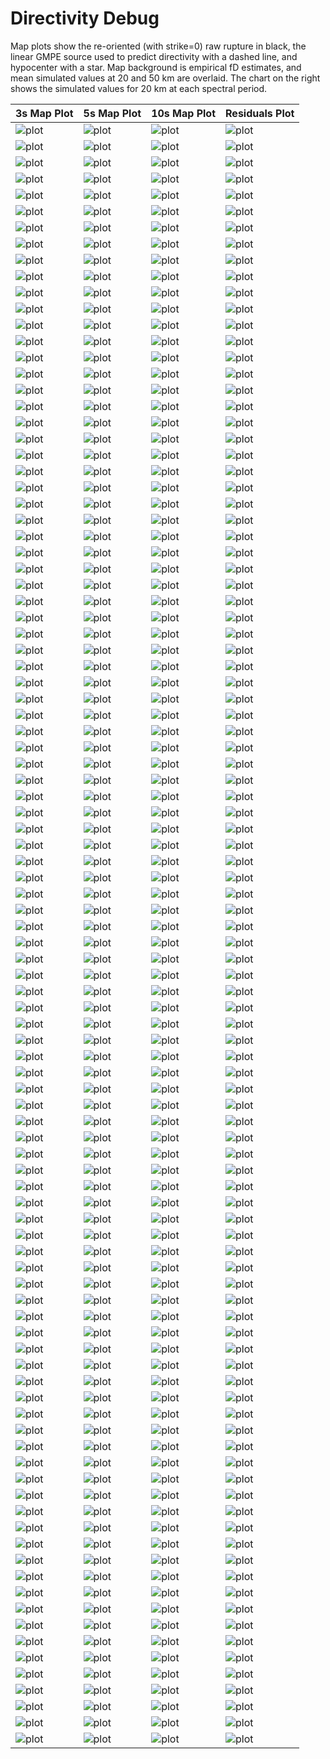 # Directivity Debug

Map plots show the re-oriented (with strike=0) raw rupture in black, the linear GMPE source used to predict directivity with a dashed line, and hypocenter with a star. Map background is empirical fD estimates, and mean simulated values at 20 and 50 km are overlaid. The chart on the right shows the simulated values for 20 km at each spectral period.

| 3s Map Plot | 5s Map Plot | 10s Map Plot | Residuals Plot |
|-----|-----|-----|-----|
| ![plot](event_86073_map_3s.png) | ![plot](event_86073_map_5s.png) | ![plot](event_86073_map_10s.png) | ![plot](event_86073_residuals.png) |
| ![plot](event_206040_map_3s.png) | ![plot](event_206040_map_5s.png) | ![plot](event_206040_map_10s.png) | ![plot](event_206040_residuals.png) |
| ![plot](event_357634_map_3s.png) | ![plot](event_357634_map_5s.png) | ![plot](event_357634_map_10s.png) | ![plot](event_357634_residuals.png) |
| ![plot](event_1274165_map_3s.png) | ![plot](event_1274165_map_5s.png) | ![plot](event_1274165_map_10s.png) | ![plot](event_1274165_residuals.png) |
| ![plot](event_1312543_map_3s.png) | ![plot](event_1312543_map_5s.png) | ![plot](event_1312543_map_10s.png) | ![plot](event_1312543_residuals.png) |
| ![plot](event_1501429_map_3s.png) | ![plot](event_1501429_map_5s.png) | ![plot](event_1501429_map_10s.png) | ![plot](event_1501429_residuals.png) |
| ![plot](event_1503199_map_3s.png) | ![plot](event_1503199_map_5s.png) | ![plot](event_1503199_map_10s.png) | ![plot](event_1503199_residuals.png) |
| ![plot](event_1603320_map_3s.png) | ![plot](event_1603320_map_5s.png) | ![plot](event_1603320_map_10s.png) | ![plot](event_1603320_residuals.png) |
| ![plot](event_1619911_map_3s.png) | ![plot](event_1619911_map_5s.png) | ![plot](event_1619911_map_10s.png) | ![plot](event_1619911_residuals.png) |
| ![plot](event_1674024_map_3s.png) | ![plot](event_1674024_map_5s.png) | ![plot](event_1674024_map_10s.png) | ![plot](event_1674024_residuals.png) |
| ![plot](event_1743273_map_3s.png) | ![plot](event_1743273_map_5s.png) | ![plot](event_1743273_map_10s.png) | ![plot](event_1743273_residuals.png) |
| ![plot](event_1912488_map_3s.png) | ![plot](event_1912488_map_5s.png) | ![plot](event_1912488_map_10s.png) | ![plot](event_1912488_residuals.png) |
| ![plot](event_1912653_map_3s.png) | ![plot](event_1912653_map_5s.png) | ![plot](event_1912653_map_10s.png) | ![plot](event_1912653_residuals.png) |
| ![plot](event_2136838_map_3s.png) | ![plot](event_2136838_map_5s.png) | ![plot](event_2136838_map_10s.png) | ![plot](event_2136838_residuals.png) |
| ![plot](event_2141524_map_3s.png) | ![plot](event_2141524_map_5s.png) | ![plot](event_2141524_map_10s.png) | ![plot](event_2141524_residuals.png) |
| ![plot](event_2370461_map_3s.png) | ![plot](event_2370461_map_5s.png) | ![plot](event_2370461_map_10s.png) | ![plot](event_2370461_residuals.png) |
| ![plot](event_2387356_map_3s.png) | ![plot](event_2387356_map_5s.png) | ![plot](event_2387356_map_10s.png) | ![plot](event_2387356_residuals.png) |
| ![plot](event_2481176_map_3s.png) | ![plot](event_2481176_map_5s.png) | ![plot](event_2481176_map_10s.png) | ![plot](event_2481176_residuals.png) |
| ![plot](event_2538668_map_3s.png) | ![plot](event_2538668_map_5s.png) | ![plot](event_2538668_map_10s.png) | ![plot](event_2538668_residuals.png) |
| ![plot](event_2784806_map_3s.png) | ![plot](event_2784806_map_5s.png) | ![plot](event_2784806_map_10s.png) | ![plot](event_2784806_residuals.png) |
| ![plot](event_3006326_map_3s.png) | ![plot](event_3006326_map_5s.png) | ![plot](event_3006326_map_10s.png) | ![plot](event_3006326_residuals.png) |
| ![plot](event_3144516_map_3s.png) | ![plot](event_3144516_map_5s.png) | ![plot](event_3144516_map_10s.png) | ![plot](event_3144516_residuals.png) |
| ![plot](event_3148573_map_3s.png) | ![plot](event_3148573_map_5s.png) | ![plot](event_3148573_map_10s.png) | ![plot](event_3148573_residuals.png) |
| ![plot](event_3154892_map_3s.png) | ![plot](event_3154892_map_5s.png) | ![plot](event_3154892_map_10s.png) | ![plot](event_3154892_residuals.png) |
| ![plot](event_3237977_map_3s.png) | ![plot](event_3237977_map_5s.png) | ![plot](event_3237977_map_10s.png) | ![plot](event_3237977_residuals.png) |
| ![plot](event_3247200_map_3s.png) | ![plot](event_3247200_map_5s.png) | ![plot](event_3247200_map_10s.png) | ![plot](event_3247200_residuals.png) |
| ![plot](event_3307621_map_3s.png) | ![plot](event_3307621_map_5s.png) | ![plot](event_3307621_map_10s.png) | ![plot](event_3307621_residuals.png) |
| ![plot](event_3312042_map_3s.png) | ![plot](event_3312042_map_5s.png) | ![plot](event_3312042_map_10s.png) | ![plot](event_3312042_residuals.png) |
| ![plot](event_3424319_map_3s.png) | ![plot](event_3424319_map_5s.png) | ![plot](event_3424319_map_10s.png) | ![plot](event_3424319_residuals.png) |
| ![plot](event_3477594_map_3s.png) | ![plot](event_3477594_map_5s.png) | ![plot](event_3477594_map_10s.png) | ![plot](event_3477594_residuals.png) |
| ![plot](event_3499702_map_3s.png) | ![plot](event_3499702_map_5s.png) | ![plot](event_3499702_map_10s.png) | ![plot](event_3499702_residuals.png) |
| ![plot](event_3504914_map_3s.png) | ![plot](event_3504914_map_5s.png) | ![plot](event_3504914_map_10s.png) | ![plot](event_3504914_residuals.png) |
| ![plot](event_3511331_map_3s.png) | ![plot](event_3511331_map_5s.png) | ![plot](event_3511331_map_10s.png) | ![plot](event_3511331_residuals.png) |
| ![plot](event_3639847_map_3s.png) | ![plot](event_3639847_map_5s.png) | ![plot](event_3639847_map_10s.png) | ![plot](event_3639847_residuals.png) |
| ![plot](event_3655979_map_3s.png) | ![plot](event_3655979_map_5s.png) | ![plot](event_3655979_map_10s.png) | ![plot](event_3655979_residuals.png) |
| ![plot](event_3697971_map_3s.png) | ![plot](event_3697971_map_5s.png) | ![plot](event_3697971_map_10s.png) | ![plot](event_3697971_residuals.png) |
| ![plot](event_3750257_map_3s.png) | ![plot](event_3750257_map_5s.png) | ![plot](event_3750257_map_10s.png) | ![plot](event_3750257_residuals.png) |
| ![plot](event_3945047_map_3s.png) | ![plot](event_3945047_map_5s.png) | ![plot](event_3945047_map_10s.png) | ![plot](event_3945047_residuals.png) |
| ![plot](event_4067108_map_3s.png) | ![plot](event_4067108_map_5s.png) | ![plot](event_4067108_map_10s.png) | ![plot](event_4067108_residuals.png) |
| ![plot](event_4094209_map_3s.png) | ![plot](event_4094209_map_5s.png) | ![plot](event_4094209_map_10s.png) | ![plot](event_4094209_residuals.png) |
| ![plot](event_4200400_map_3s.png) | ![plot](event_4200400_map_5s.png) | ![plot](event_4200400_map_10s.png) | ![plot](event_4200400_residuals.png) |
| ![plot](event_4324263_map_3s.png) | ![plot](event_4324263_map_5s.png) | ![plot](event_4324263_map_10s.png) | ![plot](event_4324263_residuals.png) |
| ![plot](event_4486587_map_3s.png) | ![plot](event_4486587_map_5s.png) | ![plot](event_4486587_map_10s.png) | ![plot](event_4486587_residuals.png) |
| ![plot](event_4518355_map_3s.png) | ![plot](event_4518355_map_5s.png) | ![plot](event_4518355_map_10s.png) | ![plot](event_4518355_residuals.png) |
| ![plot](event_4708633_map_3s.png) | ![plot](event_4708633_map_5s.png) | ![plot](event_4708633_map_10s.png) | ![plot](event_4708633_residuals.png) |
| ![plot](event_4772037_map_3s.png) | ![plot](event_4772037_map_5s.png) | ![plot](event_4772037_map_10s.png) | ![plot](event_4772037_residuals.png) |
| ![plot](event_4970058_map_3s.png) | ![plot](event_4970058_map_5s.png) | ![plot](event_4970058_map_10s.png) | ![plot](event_4970058_residuals.png) |
| ![plot](event_5193881_map_3s.png) | ![plot](event_5193881_map_5s.png) | ![plot](event_5193881_map_10s.png) | ![plot](event_5193881_residuals.png) |
| ![plot](event_5526965_map_3s.png) | ![plot](event_5526965_map_5s.png) | ![plot](event_5526965_map_10s.png) | ![plot](event_5526965_residuals.png) |
| ![plot](event_5543804_map_3s.png) | ![plot](event_5543804_map_5s.png) | ![plot](event_5543804_map_10s.png) | ![plot](event_5543804_residuals.png) |
| ![plot](event_5627990_map_3s.png) | ![plot](event_5627990_map_5s.png) | ![plot](event_5627990_map_10s.png) | ![plot](event_5627990_residuals.png) |
| ![plot](event_5678506_map_3s.png) | ![plot](event_5678506_map_5s.png) | ![plot](event_5678506_map_10s.png) | ![plot](event_5678506_residuals.png) |
| ![plot](event_5999086_map_3s.png) | ![plot](event_5999086_map_5s.png) | ![plot](event_5999086_map_10s.png) | ![plot](event_5999086_residuals.png) |
| ![plot](event_6124657_map_3s.png) | ![plot](event_6124657_map_5s.png) | ![plot](event_6124657_map_10s.png) | ![plot](event_6124657_residuals.png) |
| ![plot](event_6141276_map_3s.png) | ![plot](event_6141276_map_5s.png) | ![plot](event_6141276_map_10s.png) | ![plot](event_6141276_residuals.png) |
| ![plot](event_6188871_map_3s.png) | ![plot](event_6188871_map_5s.png) | ![plot](event_6188871_map_10s.png) | ![plot](event_6188871_residuals.png) |
| ![plot](event_6896246_map_3s.png) | ![plot](event_6896246_map_5s.png) | ![plot](event_6896246_map_10s.png) | ![plot](event_6896246_residuals.png) |
| ![plot](event_7046388_map_3s.png) | ![plot](event_7046388_map_5s.png) | ![plot](event_7046388_map_10s.png) | ![plot](event_7046388_residuals.png) |
| ![plot](event_7055726_map_3s.png) | ![plot](event_7055726_map_5s.png) | ![plot](event_7055726_map_10s.png) | ![plot](event_7055726_residuals.png) |
| ![plot](event_7086504_map_3s.png) | ![plot](event_7086504_map_5s.png) | ![plot](event_7086504_map_10s.png) | ![plot](event_7086504_residuals.png) |
| ![plot](event_7149645_map_3s.png) | ![plot](event_7149645_map_5s.png) | ![plot](event_7149645_map_10s.png) | ![plot](event_7149645_residuals.png) |
| ![plot](event_7437390_map_3s.png) | ![plot](event_7437390_map_5s.png) | ![plot](event_7437390_map_10s.png) | ![plot](event_7437390_residuals.png) |
| ![plot](event_7437967_map_3s.png) | ![plot](event_7437967_map_5s.png) | ![plot](event_7437967_map_10s.png) | ![plot](event_7437967_residuals.png) |
| ![plot](event_7577051_map_3s.png) | ![plot](event_7577051_map_5s.png) | ![plot](event_7577051_map_10s.png) | ![plot](event_7577051_residuals.png) |
| ![plot](event_7585835_map_3s.png) | ![plot](event_7585835_map_5s.png) | ![plot](event_7585835_map_10s.png) | ![plot](event_7585835_residuals.png) |
| ![plot](event_7610145_map_3s.png) | ![plot](event_7610145_map_5s.png) | ![plot](event_7610145_map_10s.png) | ![plot](event_7610145_residuals.png) |
| ![plot](event_7931322_map_3s.png) | ![plot](event_7931322_map_5s.png) | ![plot](event_7931322_map_10s.png) | ![plot](event_7931322_residuals.png) |
| ![plot](event_8093864_map_3s.png) | ![plot](event_8093864_map_5s.png) | ![plot](event_8093864_map_10s.png) | ![plot](event_8093864_residuals.png) |
| ![plot](event_8119437_map_3s.png) | ![plot](event_8119437_map_5s.png) | ![plot](event_8119437_map_10s.png) | ![plot](event_8119437_residuals.png) |
| ![plot](event_8562248_map_3s.png) | ![plot](event_8562248_map_5s.png) | ![plot](event_8562248_map_10s.png) | ![plot](event_8562248_residuals.png) |
| ![plot](event_8594741_map_3s.png) | ![plot](event_8594741_map_5s.png) | ![plot](event_8594741_map_10s.png) | ![plot](event_8594741_residuals.png) |
| ![plot](event_8605658_map_3s.png) | ![plot](event_8605658_map_5s.png) | ![plot](event_8605658_map_10s.png) | ![plot](event_8605658_residuals.png) |
| ![plot](event_8612036_map_3s.png) | ![plot](event_8612036_map_5s.png) | ![plot](event_8612036_map_10s.png) | ![plot](event_8612036_residuals.png) |
| ![plot](event_8723590_map_3s.png) | ![plot](event_8723590_map_5s.png) | ![plot](event_8723590_map_10s.png) | ![plot](event_8723590_residuals.png) |
| ![plot](event_8749440_map_3s.png) | ![plot](event_8749440_map_5s.png) | ![plot](event_8749440_map_10s.png) | ![plot](event_8749440_residuals.png) |
| ![plot](event_8904858_map_3s.png) | ![plot](event_8904858_map_5s.png) | ![plot](event_8904858_map_10s.png) | ![plot](event_8904858_residuals.png) |
| ![plot](event_8948039_map_3s.png) | ![plot](event_8948039_map_5s.png) | ![plot](event_8948039_map_10s.png) | ![plot](event_8948039_residuals.png) |
| ![plot](event_8982980_map_3s.png) | ![plot](event_8982980_map_5s.png) | ![plot](event_8982980_map_10s.png) | ![plot](event_8982980_residuals.png) |
| ![plot](event_9053764_map_3s.png) | ![plot](event_9053764_map_5s.png) | ![plot](event_9053764_map_10s.png) | ![plot](event_9053764_residuals.png) |
| ![plot](event_9147250_map_3s.png) | ![plot](event_9147250_map_5s.png) | ![plot](event_9147250_map_10s.png) | ![plot](event_9147250_residuals.png) |
| ![plot](event_9354262_map_3s.png) | ![plot](event_9354262_map_5s.png) | ![plot](event_9354262_map_10s.png) | ![plot](event_9354262_residuals.png) |
| ![plot](event_9562447_map_3s.png) | ![plot](event_9562447_map_5s.png) | ![plot](event_9562447_map_10s.png) | ![plot](event_9562447_residuals.png) |
| ![plot](event_9602680_map_3s.png) | ![plot](event_9602680_map_5s.png) | ![plot](event_9602680_map_10s.png) | ![plot](event_9602680_residuals.png) |
| ![plot](event_9705918_map_3s.png) | ![plot](event_9705918_map_5s.png) | ![plot](event_9705918_map_10s.png) | ![plot](event_9705918_residuals.png) |
| ![plot](event_9770933_map_3s.png) | ![plot](event_9770933_map_5s.png) | ![plot](event_9770933_map_10s.png) | ![plot](event_9770933_residuals.png) |
| ![plot](event_10077143_map_3s.png) | ![plot](event_10077143_map_5s.png) | ![plot](event_10077143_map_10s.png) | ![plot](event_10077143_residuals.png) |
| ![plot](event_10192844_map_3s.png) | ![plot](event_10192844_map_5s.png) | ![plot](event_10192844_map_10s.png) | ![plot](event_10192844_residuals.png) |
| ![plot](event_10220434_map_3s.png) | ![plot](event_10220434_map_5s.png) | ![plot](event_10220434_map_10s.png) | ![plot](event_10220434_residuals.png) |
| ![plot](event_10256058_map_3s.png) | ![plot](event_10256058_map_5s.png) | ![plot](event_10256058_map_10s.png) | ![plot](event_10256058_residuals.png) |
| ![plot](event_10271213_map_3s.png) | ![plot](event_10271213_map_5s.png) | ![plot](event_10271213_map_10s.png) | ![plot](event_10271213_residuals.png) |
| ![plot](event_10357150_map_3s.png) | ![plot](event_10357150_map_5s.png) | ![plot](event_10357150_map_10s.png) | ![plot](event_10357150_residuals.png) |
| ![plot](event_10500734_map_3s.png) | ![plot](event_10500734_map_5s.png) | ![plot](event_10500734_map_10s.png) | ![plot](event_10500734_residuals.png) |
| ![plot](event_10539122_map_3s.png) | ![plot](event_10539122_map_5s.png) | ![plot](event_10539122_map_10s.png) | ![plot](event_10539122_residuals.png) |
| ![plot](event_10589194_map_3s.png) | ![plot](event_10589194_map_5s.png) | ![plot](event_10589194_map_10s.png) | ![plot](event_10589194_residuals.png) |
| ![plot](event_10674696_map_3s.png) | ![plot](event_10674696_map_5s.png) | ![plot](event_10674696_map_10s.png) | ![plot](event_10674696_residuals.png) |
| ![plot](event_10677866_map_3s.png) | ![plot](event_10677866_map_5s.png) | ![plot](event_10677866_map_10s.png) | ![plot](event_10677866_residuals.png) |
| ![plot](event_10805007_map_3s.png) | ![plot](event_10805007_map_5s.png) | ![plot](event_10805007_map_10s.png) | ![plot](event_10805007_residuals.png) |
| ![plot](event_11031830_map_3s.png) | ![plot](event_11031830_map_5s.png) | ![plot](event_11031830_map_10s.png) | ![plot](event_11031830_residuals.png) |
| ![plot](event_11042300_map_3s.png) | ![plot](event_11042300_map_5s.png) | ![plot](event_11042300_map_10s.png) | ![plot](event_11042300_residuals.png) |
| ![plot](event_11228409_map_3s.png) | ![plot](event_11228409_map_5s.png) | ![plot](event_11228409_map_10s.png) | ![plot](event_11228409_residuals.png) |

